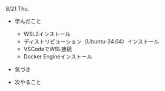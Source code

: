 8/21 Thu.
- 学んだこと
  - WSL2インストール
  - ディストリビューション（Ubuntu-24.04）インストール
  - VSCodeでWSL接続
  - Docker Engineインストール
- 気づき

- 次やること
